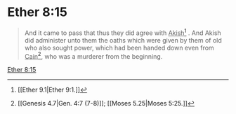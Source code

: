 # Ether 8:15

> And it came to pass that thus they did agree with <u>Akish</u>[^a] . And Akish did administer unto them the oaths which were given by them of old who also sought power, which had been handed down even from <u>Cain</u>[^b], who was a murderer from the beginning.

[Ether 8:15](https://www.churchofjesuschrist.org/study/scriptures/bofm/ether/8?lang=eng&id=p15#p15)


[^a]: [[Ether 9.1|Ether 9:1.]]
[^b]: [[Genesis 4.7|Gen. 4:7 (7-8)]]; [[Moses 5.25|Moses 5:25.]]

